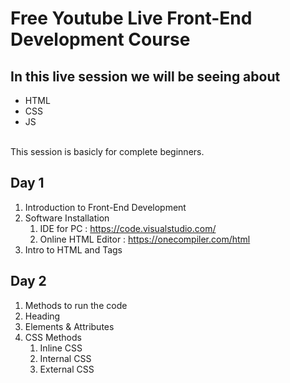 # Free Youtube Live Front-End Development Course
## In this live session we will be seeing about 
- HTML
- CSS
- JS
<br>
This session is basicly for complete beginners.

## Day 1
1. Introduction to Front-End Development
2. Software Installation
    1. IDE for PC : https://code.visualstudio.com/
    2. Online HTML Editor : https://onecompiler.com/html
3. Intro to HTML and Tags

## Day 2
1. Methods to run the code
2. Heading 
3. Elements & Attributes
4. CSS Methods
    1. Inline CSS
    2. Internal CSS
    3. External CSS